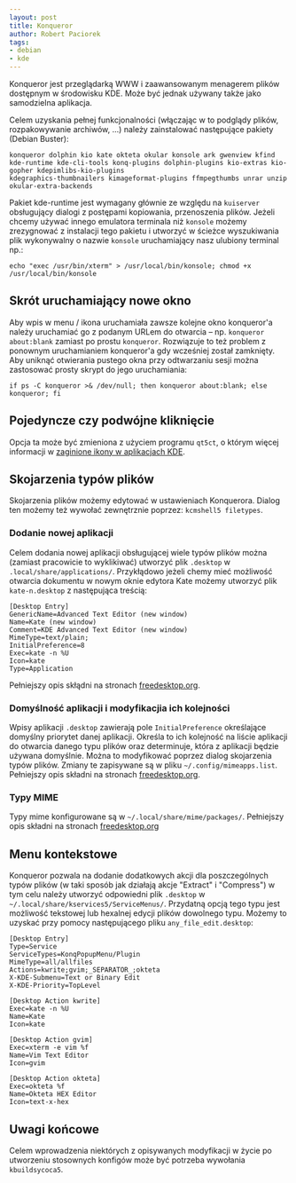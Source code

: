 ```yaml
---
layout: post
title: Konqueror
author: Robert Paciorek
tags:
- debian
- kde
---
```


Konqueror jest przeglądarką WWW i zaawansowanym menagerem plików dostępnym w środowisku KDE. Może być jednak używany także jako samodzielna aplikacja.

Celem uzyskania pełnej funkcjonalności (włączając w to podglądy plików, rozpakowywanie archiwów, ...) należy zainstalować następujące pakiety (Debian Buster):

	konqueror dolphin kio kate okteta okular konsole ark gwenview kfind
	kde-runtime kde-cli-tools konq-plugins dolphin-plugins kio-extras kio-gopher kdepimlibs-kio-plugins
	kdegraphics-thumbnailers kimageformat-plugins ffmpegthumbs unrar unzip okular-extra-backends

Pakiet kde-runtime jest wymagany głównie ze względu na `kuiserver` obsługujący dialogi z postępami kopiowania, przenoszenia plików.
Jeżeli chcemy używać innego emulatora terminala niż `konsole` możemy zrezygnować z instalacji tego pakietu i utworzyć w ścieżce wyszukiwania plik wykonywalny o nazwie `konsole` uruchamiający nasz ulubiony terminal np.:

	echo "exec /usr/bin/xterm" > /usr/local/bin/konsole; chmod +x /usr/local/bin/konsole


## Skrót uruchamiający nowe okno

Aby wpis w menu / ikona uruchamiała zawsze kolejne okno konqueror'a należy uruchamiać go z podanym URLem do otwarcia – np. `konqueror about:blank` zamiast po prostu `konqueror`.
Rozwiązuje to też problem z ponownym uruchamianiem konqueror'a gdy wcześniej został zamknięty.
Aby uniknąć otwierania pustego okna przy odtwarzaniu sesji można zastosować prosty skrypt do jego uruchamiania:

	if ps -C konqueror >& /dev/null; then konqueror about:blank; else konqueror; fi


## Pojedyncze czy podwójne kliknięcie

Opcja ta może być zmieniona z użyciem programu `qt5ct`, o którym więcej informacji w [zaginione ikony w aplikacjach KDE](/2019/04/07/zagionione_ikony_w_kate.html).


## Skojarzenia typów plików

Skojarzenia plików możemy edytować w ustawieniach Konquerora. Dialog ten możemy też wywołać zewnętrznie poprzez: `kcmshell5 filetypes`.


### Dodanie nowej aplikacji

Celem dodania nowej aplikacji obsługującej wiele typów plików można (zamiast pracowicie to wyklikiwać) utworzyć plik `.desktop` w `.local/share/applications/`. Przykłądowo jeżeli chemy mieć możliwość otwarcia dokumentu w nowym oknie edytora Kate możemy utworzyć plik `kate-n.desktop` z następująca treścią:

	[Desktop Entry]
	GenericName=Advanced Text Editor (new window)
	Name=Kate (new window)
	Comment=KDE Advanced Text Editor (new window)
	MimeType=text/plain;
	InitialPreference=8
	Exec=kate -n %U
	Icon=kate
	Type=Application

Pełniejszy opis skłądni na stronach [freedesktop.org](https://specifications.freedesktop.org/desktop-entry-spec/latest/).

### Domyślność aplikacji i modyfikacjia ich kolejności

Wpisy aplikacji `.desktop` zawierają pole `InitialPreference` określające domyślny priorytet danej aplikacji.
Określa to ich kolejność na liście aplikacji do otwarcia danego typu plików oraz determinuje, która z aplikacji będzie używana domyślnie.
Można to modyfikować poprzez dialog skojarzenia typów plików. Zmiany te zapisywane są w pliku `~/.config/mimeapps.list`.
Pełniejszy opis składni na stronach [freedesktop.org](https://specifications.freedesktop.org/mime-apps-spec/mime-apps-spec-1.0.html).

### Typy MIME

Typy mime konfigurowane są w `~/.local/share/mime/packages/`. Pełniejszy opis składni na stronach [freedesktop.org](https://www.freedesktop.org/wiki/Specifications/shared-mime-info-spec/)


## Menu kontekstowe

Konqueror pozwala na dodanie dodatkowych akcji dla poszczególnych typów plików (w taki sposób jak działają akcje "Extract" i "Compress") w tym celu należy utworzyć odpowiedni plik `.desktop` w `~/.local/share/kservices5/ServiceMenus/`.
Przydatną opcją tego typu jest możliwość tekstowej lub hexalnej edycji plików dowolnego typu. Możemy to uzyskać przy pomocy następującego pliku `any_file_edit.desktop`:

	[Desktop Entry]
	Type=Service
	ServiceTypes=KonqPopupMenu/Plugin
	MimeType=all/allfiles
	Actions=kwrite;gvim;_SEPARATOR_;okteta
	X-KDE-Submenu=Text or Binary Edit
	X-KDE-Priority=TopLevel
	
	[Desktop Action kwrite]
	Exec=kate -n %U
	Name=Kate
	Icon=kate
	
	[Desktop Action gvim]
	Exec=xterm -e vim %f
	Name=Vim Text Editor
	Icon=gvim
	
	[Desktop Action okteta]
	Exec=okteta %f
	Name=Okteta HEX Editor
	Icon=text-x-hex


## Uwagi końcowe

Celem wprowadzenia niektórych z opisywanych modyfikacji w życie po utworzeniu stosownych konfigów może być potrzeba wywołania `kbuildsycoca5`.
